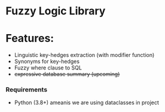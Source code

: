 # Fuzzy Logic Library

# Features:
*   Linguistic key-hedges extraction (with modifier function)
*   Synonyms for key-hedges 
*   Fuzzy where clause to SQL
*   ~~expressive database summary (upcoming)~~

### Requirements
* Python (3.8+) ameanis we are using dataclasses in project